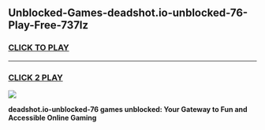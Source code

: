 
## Unblocked-Games-deadshot.io-unblocked-76-Play-Free-737lz
<h3>
<a href="https://premium76.site?title=deadshot.io-unblocked-76&ref=24M">CLICK TO PLAY</a></h3>
<hr>

<h3>
<a href="https://premium76.site?title=deadshot.io-unblocked-76&ref=24M">CLICK 2 PLAY</a>
  
</h3>

<a href="https://premium76.site?title=deadshot.io-unblocked-76&ref=24M"><img src="https://clearcache.store/games.png"></a>


**deadshot.io-unblocked-76 games unblocked: Your Gateway to Fun and Accessible Online Gaming**
